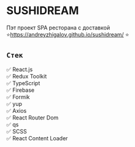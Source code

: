 # SUSHIDREAM
Пэт проект SPA ресторана с доставкой\
⭐https://andreyzhigalov.github.io/sushidream/ ⭐

## `Стек`
✅ React.js \
✅ Redux Toolkit \
✅ TypeScript \
✅ Firebase \
✅ Formik \
✅ yup \
✅ Axios \
✅ React Router Dom \
✅ qs \
✅ SCSS \
✅ React Content Loader

